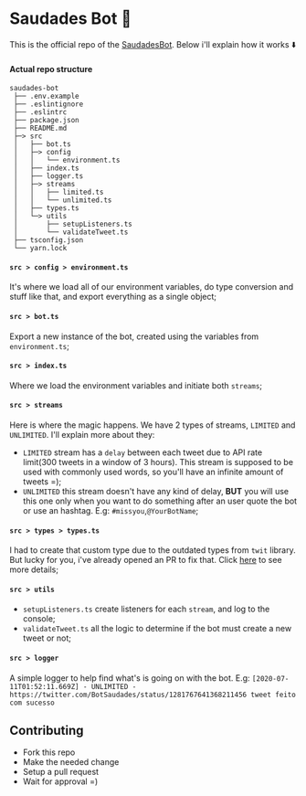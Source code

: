 # Saudades Bot :robot:

This is the official repo of the [SaudadesBot](https://twitter.com/BotSaudades). Below i'll explain how it works :arrow_down:

#### Actual repo structure
```
saudades-bot
 ├── .env.example
 ├── .eslintignore
 ├── .eslintrc 
 ├── package.json
 ├── README.md
 ├─> src
 │   ├── bot.ts
 │   ├─> config
 │   │   └── environment.ts
 │   ├── index.ts
 │   ├── logger.ts
 │   ├─> streams
 │   │   ├── limited.ts
 │   │   └── unlimited.ts
 │   ├── types.ts
 │   └─> utils
 │       ├── setupListeners.ts
 │       └── validateTweet.ts
 ├── tsconfig.json
 └── yarn.lock
```

#### `src > config > environment.ts`
It's where we load all of our environment variables, do type conversion and stuff like that, and export everything as a single object;

#### `src > bot.ts`
Export a new instance of the bot, created using the variables from `environment.ts`;

#### `src > index.ts`
Where we load the environment variables and initiate both `streams`;

#### `src > streams`
Here is where the magic happens. We have 2 types of streams, `LIMITED` and `UNLIMITED`. I'll explain more about they:
 - `LIMITED` stream has a `delay` between each tweet due to API rate limit(300 tweets in a window of 3 hours). This stream is supposed to be used with commonly used words, so you'll have an infinite amount of tweets =);
 - `UNLIMITED` this stream doesn't have any kind of delay, **BUT** you will use this one only when you want to do something after an user quote the bot or use an hashtag. E.g: `#missyou`,`@YourBotName`;

 #### `src > types > types.ts`
 I had to create that custom type due to the outdated types from `twit` library. But lucky for you, i've already opened an PR to fix that. Click [here](https://github.com/DefinitelyTyped/DefinitelyTyped/pull/45854) to see more details;

 #### `src > utils`
  - `setupListeners.ts` create listeners for each `stream`, and log to the console;
  - `validateTweet.ts` all the logic to determine if the bot must create a new tweet or not;

#### `src > logger`
A simple logger to help find what's is going on with the bot.
E.g: `[2020-07-11T01:52:11.669Z] - UNLIMITED - https://twitter.com/BotSaudades/status/1281767641368211456 tweet feito com sucesso`

  ## Contributing
   - Fork this repo
   - Make the needed change
   - Setup a pull request
   - Wait for approval =)